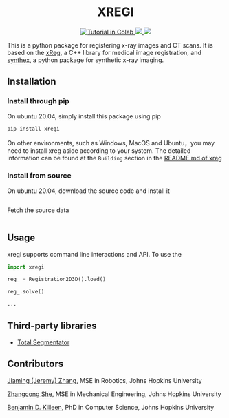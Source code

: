 <h1 align='center'>XREGI</h1>

<div align='center'>
<a href="https://colab.research.google.com/github/shez12/xregi/blob/dev-syn/xregi.ipynb">
<img src="https://colab.research.google.com/assets/colab-badge.svg" alt="Tutorial in Colab" />
</a>
<a href="https://www.python.org/"><img src='https://img.shields.io/badge/Made%20with-Python-1f425f.svg'>
</a>
<a href="https://pypi.python.org/pypi/ansicolortags/"><img src='https://badge.fury.io/py/ansicolortags.svg'>
</a>
</div>


This is a python package for registering x-ray images and CT scans. It is based on the [xReg](https://github.com/rg2/xreg), a C++ library for medical image registration, and [synthex](https://github.com/arcadelab/SyntheX), a python package for synthetic x-ray imaging.

## Installation
### Install through pip
On ubuntu 20.04, simply install this package using pip
```bash
pip install xregi
```
On other environments, such as Windows, MacOS and Ubuntu，you may need to install xreg aside according to your system. The detailed information can be found at the `Building` section in the [README.md of xreg](https://github.com/rg2/xreg/blob/master/README.md)

### Install from source
On ubuntu 20.04, download the source code and install it
```bash

```
Fetch the source data
```bash
```


## Usage
xregi supports command line interactions and API. To use the 
```python
import xregi

reg_ = Registration2D3D().load()

reg_.solve()

...
```

## Third-party libraries
- [Total Segmentator](https://github.com/wasserth/TotalSegmentator)

## Contributors
[Jiaming (Jeremy) Zhang](https://jeremyzz830.github.io/), MSE in Robotics, Johns Hopkins University

[Zhangcong She](https://github.com/shez12), MSE in Mechanical Engineering, Johns Hopkins University

[Benjamin D. Killeen](https://benjamindkilleen.com/), PhD in Computer Science, Johns Hopkins University
